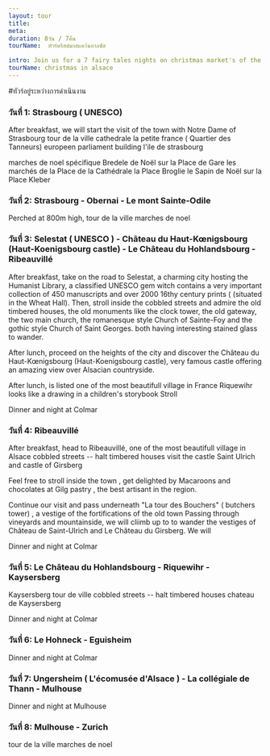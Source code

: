 ```yaml
---
layout: tour
title: 
meta: 
duration: 8วัน / 7คืน
tourName:  ทัวร์คริสต์มาสแคว้นอาลซัส

intro: Join us for a 7 fairy tales nights on christmas market's of the most beautifull villages in alsace . strasbourg, the capital of europe, colmar and mulhouse will also seduce you with their large avent market.  Lorem ipsum dolor sit amet, consectetur adipisicing elit. Accusantium rerum nisi similique provident facere porro aut doloremque eius minus commodi perspiciatis, illum assumenda, aliquam ab illo repellat vitae eligendi quis quibusdam deleniti esse, modi. 
tourName: christmas in alsace
---
```


#ทัวร์อยู่ระหว่างการดำเนินงาน

### วันที่ 1: Strasbourg ( UNESCO)
After breakfast, we will start the visit of the town with Notre Dame of Strasbourg
tour de la ville
   cathedrale
   la petite france ( Quartier des Tanneurs)
   europeen parliament building
   l'ile de strasbourg

marches de noel
   spécifique Bredele de Noël sur la Place de Gare
   les marchés de la Place de la Cathédrale
   la Place Broglie
   le Sapin de Noël sur la Place Kleber

### วันที่ 2:   Strasbourg - Obernai - Le mont Sainte-Odile 

 Perched at 800m high, 
   tour de la ville
   marches de noel

### วันที่ 3: Selestat ( UNESCO ) - Château du Haut-Kœnigsbourg (Haut-Koenigsbourg castle) - Le Château du Hohlandsbourg - Ribeauvillé
After breakfast, take on the road to Selestat, a charming city hosting the Humanist Library, a classified UNESCO gem witch contains a very important collection of 450 manuscripts and over 2000 16thy century prints ( (situated in the Wheat Hall). Then,  stroll inside the cobbled streets and admire the old timbered houses, the old monuments like the clock tower, the old gateway, the two main church,  the romanesque style Church of Sainte-Foy and the gothic style Church of Saint Georges. both having interesting stained glass to wander. 

After lunch, proceed on the heights of the city and discover the  Château du Haut-Kœnigsbourg (Haut-Koenigsbourg castle), very famous castle offering an amazing view over Alsacian countryside.

After lunch, is listed one of the most beautifull village in France
Riquewihr looks like a drawing in a children's storybook
Stroll 

Dinner and night at Colmar

### วันที่ 4:  Ribeauvillé
After breakfast, head to Ribeauvillé, one of the most beautifull village in Alsace
cobbled streets -- halt timbered houses
visit the castle Saint Ulrich and castle of Girsberg

Feel free to stroll inside the town , get delighted by Macaroons and chocolates at Gilg pastry , the best artisant in the region.

Continue our visit and pass underneath "La tour des Bouchers" ( butchers tower)  , a vestige of the fortifications of the old town
Passing through vineyards and mountainside, we will cliimb up to to wander the vestiges of Château de Saint-Ulrich and Le Château du Girsberg. 
We will 

Dinner and night at Colmar

### วันที่ 5:  Le Château du Hohlandsbourg - Riquewihr - Kaysersberg

Kaysersberg
  tour de ville
  cobbled streets -- halt timbered houses
  chateau de Kaysersberg

  Dinner and night at Colmar

### วันที่ 6: Le Hohneck - Eguisheim

Dinner and night at Colmar

### วันที่ 7:  Ungersheim ( L'écomusée d'Alsace )  - La collégiale de Thann - Mulhouse

Dinner and night at Mulhouse

### วันที่ 8: Mulhouse - Zurich
tour de la ville
marches de noel


